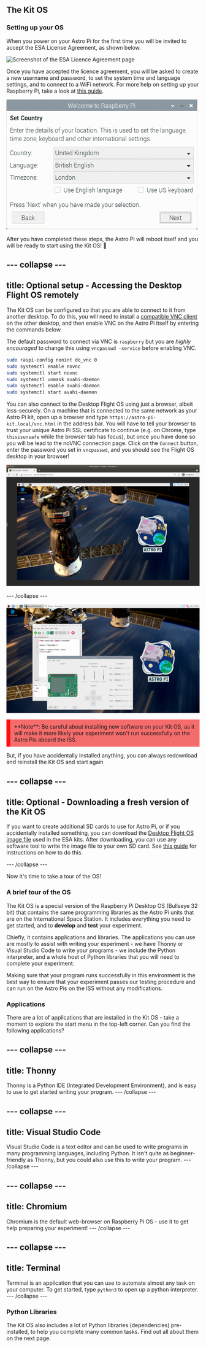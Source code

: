 ## The Kit OS

### Setting up your OS

When you power on your Astro Pi for the first time you will be invited to accept the ESA License Agreement, as shown below.

![Screenshot of the ESA Licence Agreement page](images/esa_licence_accept.jpg)

Once you have accepted the licence agreement, you will be asked to create a new username and password, to set the system time and language settings, and to connect to a WiFi network. For more help on setting up your Raspberry Pi, take a look at [this guide](https://projects.raspberrypi.org/en/projects/raspberry-pi-getting-started/4).

![Animation of the first-time setup screens shown to users of the Kit OS](images/piwiz.gif)

After you have completed these steps, the Astro Pi will reboot itself and you will be ready to start using the Kit OS! 🚀

--- collapse ---
---
title: Optional setup - Accessing the Desktop Flight OS remotely
---

The Kit OS can be configured so that you are able to connect to it from another desktop. To do this, you will need to install a [compatible VNC client](https://www.realvnc.com/en/connect/download/viewer/) on the other desktop, and then enable VNC on the Astro Pi itself by entering the commands below.

The default password to connect via VNC is `raspberry` but you are *highly encouraged* to change this using `vncpasswd -service` before enabling VNC.

```bash
sudo raspi-config nonint do_vnc 0
sudo systemctl enable novnc
sudo systemctl start novnc
sudo systemctl unmask avahi-daemon
sudo systemctl enable avahi-daemon
sudo systemctl start avahi-daemon
```

You can also connect to the Desktop Flight OS using just a browser, albeit less-securely. On a machine that is connected to the same network as your Astro Pi kit, open up a browser and type `https://astro-pi-kit.local/vnc.html` in the address bar. 
You will have to tell your browser to trust your unique Astro Pi SSL certificate to continue (e.g. on Chrome, type `thisisunsafe` while the browser tab has focus), but once you have done so you will be lead to the noVNC connection page. Click on the `Connect` button, enter the password you set in `vncpasswd`, and you should see the Flight OS desktop in your browser!

![The Desktop Flight OS accessed remotely through a browser window on an Ubuntu machine.](images/noVNC.png)

--- /collapse ---

![Screenshot of the Desktop version of the Flight Operating System.](images/os-desktop.png)

<p style="border-left: solid; border-width:10px; border-color: #fa1111; background-color: #f56c6c; padding: 10px;">
**Note**: Be careful about installing new software on your Kit OS, as it will make it more likely your experiment won't run successfully on the Astro Pis aboard the ISS.

But, if you have accidentally installed anything, you can always redownload and reinstall the Kit OS and start again

</p>

--- collapse ---
---
title: Optional - Downloading a fresh version of the Kit OS
---

If you want to create additional SD cards to use for Astro Pi, or if you accidentally installed something, you can download the [Desktop Flight OS image file](https://downloads.raspberrypi.org/AstroPi_latest) used in the ESA kits. After downloading, you can use any software tool to write the image file to your own SD card. See [this guide](https://www.raspberrypi.org/documentation/installation/installing-images/) for instructions on how to do this.

--- /collapse ---

Now it's time to take a tour of the OS!

### A brief tour of the OS

The Kit OS is a special version of the Raspberry Pi Desktop OS (Bullseye 32 bit) that contains the same programming libraries as the Astro Pi units that are on the International Space Station.  It includes everything you need to get started, and to **develop** and **test** your experiment. 

Chiefly, it contains applications and libraries.
The applications you can use are mostly to assist with writing your experiment - 
we have Thonny or Visual Studio Code to write your programs - we include the Python interpreter, and a whole host of Python libraries that you will need to complete your experiment.



Making sure that your program runs successfully in this environment is the best way to ensure that your experiment passes our testing procedure and can run on the Astro Pis on the ISS without any modifications.


### Applications

There are a lot of applications that are installed in the Kit OS - take a moment to explore the start menu in the top-left corner. Can you find the following applications?

--- collapse ---
---
title: Thonny
---
Thonny is a Python IDE (Integrated Development Environment), and is easy to use to get started writing your program.
--- /collapse ---

--- collapse ---
---
title: Visual Studio Code
---
Visual Studio Code is a text editor and can be used to write programs in many programming languages, including Python. It isn't quite as beginner-friendly as Thonny, but you could also use this to write your program.
--- /collapse ---

--- collapse ---
---
title: Chromium
---
Chromium is the default web-browser on Raspberry Pi OS - use it to get help preparing your experiment!
--- /collapse ---

--- collapse ---
---
title: Terminal
---
Terminal is an application that you can use to automate almost any task on your computer. To get started, type `python3` to open up a python interpreter.
--- /collapse ---

### Python Libraries

The Kit OS also includes a lot of Python libraries (dependencies) pre-installed, to help you complete many common tasks. Find out all about them on the next page.
